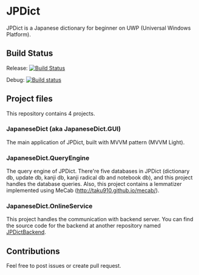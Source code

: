 # JPDict
JPDict is a Japanese dictionary for beginner on UWP (Universal Windows Platform).

## Build Status
Release: [![Build Status](https://dev.azure.com/kevin0497/JPDict/_apis/build/status/gaojunxuan.JPDict?branchName=master)](https://dev.azure.com/kevin0497/JPDict/_build/latest?definitionId=1&branchName=master)

Debug: [![Build status](https://build.appcenter.ms/v0.1/apps/023cfc39-35cd-4beb-8ded-0a889e3aad9f/branches/master/badge)](https://appcenter.ms)

## Project files
This repository contains 4 projects.

### JapaneseDict (aka JapaneseDict.GUI)
The main application of JPDict, built with MVVM pattern (MVVM Light).

### JapaneseDict.QueryEngine
The query engine of JPDict. There're five databases in JPDict (dictionary db, update db, kanji db, kanji radical db and notebook db), and this project handles the database queries.
Also, this project contains a lemmatizer implemented using MeCab (http://taku910.github.io/mecab/).

### JapaneseDict.OnlineService
This project handles the communication with backend server.
You can find the source code for the backend at another repository named [JPDictBackend](https://github.com/gaojunxuan/JPDictBackend).

## Contributions
Feel free to post issues or create pull request.
